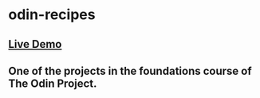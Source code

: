 # odin-recipes

## [Live Demo](https://m3ghnaa.github.io/odin-recipes/)

## One of the projects in the foundations course of The Odin Project.

